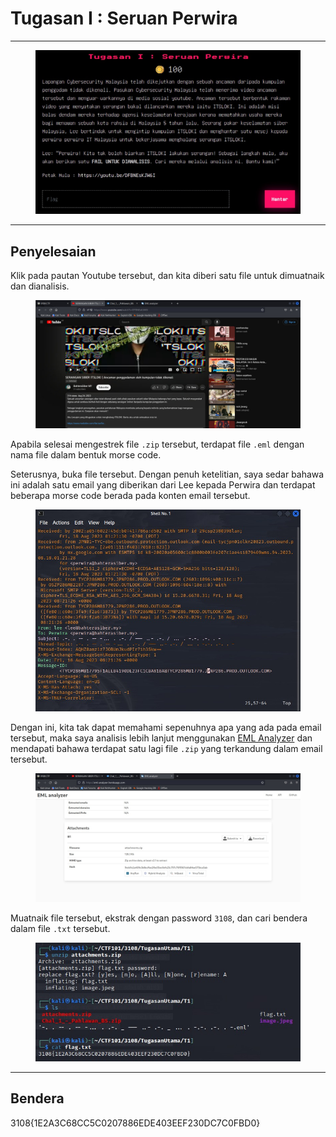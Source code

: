 # Tugasan I : Seruan Perwira

***

<figure><img src="../../../../.gitbook/assets/image (1) (1) (1) (1) (1) (1) (1) (1) (1) (1) (1) (1) (1) (1) (1) (1) (1) (1).png" alt=""><figcaption></figcaption></figure>

***

## Penyelesaian

Klik pada pautan Youtube tersebut, dan kita diberi satu file untuk dimuatnaik dan dianalisis.

<figure><img src="../../../../.gitbook/assets/image (2) (1) (1) (1) (1) (1) (1) (1) (1) (1) (1) (1) (1) (1).png" alt=""><figcaption></figcaption></figure>

Apabila selesai mengestrek file `.zip` tersebut, terdapat file `.eml` dengan nama file dalam bentuk morse code.

Seterusnya, buka file tersebut. Dengan penuh ketelitian, saya sedar bahawa ini adalah satu email yang diberikan dari Lee kepada Perwira dan terdapat beberapa morse code berada pada konten email tersebut.

<figure><img src="../../../../.gitbook/assets/image (3) (1) (1) (1) (1) (1) (1) (1) (1) (1).png" alt=""><figcaption></figcaption></figure>

Dengan ini, kita tak dapat memahami sepenuhnya apa yang ada pada email tersebut, maka saya analisis lebih lanjut menggunakan [EML Analyzer](https://eml-analyzer.herokuapp.com/) dan mendapati bahawa terdapat satu lagi file `.zip` yang terkandung dalam email tersebut.

<figure><img src="../../../../.gitbook/assets/image (4) (1) (1) (1) (1) (1) (1) (1) (1) (1).png" alt=""><figcaption></figcaption></figure>

Muatnaik file tersebut, ekstrak dengan password `3108`, dan cari bendera dalam file `.txt` tersebut.

<figure><img src="../../../../.gitbook/assets/image (5) (1) (1) (1) (1) (1) (1) (1) (1).png" alt=""><figcaption></figcaption></figure>

***

## Bendera

3108{1E2A3C68CC5C0207886EDE403EEF230DC7C0FBD0}
